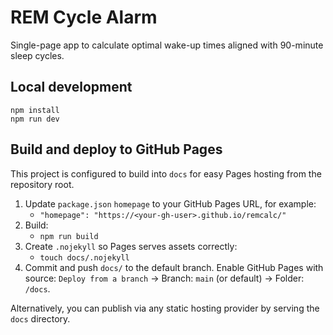# REM Cycle Alarm

Single-page app to calculate optimal wake-up times aligned with 90-minute sleep cycles.

## Local development

```
npm install
npm run dev
```

## Build and deploy to GitHub Pages

This project is configured to build into `docs` for easy Pages hosting from the repository root.

1. Update `package.json` `homepage` to your GitHub Pages URL, for example:
   - `"homepage": "https://<your-gh-user>.github.io/remcalc/"`
2. Build:
   - `npm run build`
3. Create `.nojekyll` so Pages serves assets correctly:
   - `touch docs/.nojekyll`
4. Commit and push `docs/` to the default branch. Enable GitHub Pages with source: `Deploy from a branch` → Branch: `main` (or default) → Folder: `/docs`.

Alternatively, you can publish via any static hosting provider by serving the `docs` directory.
